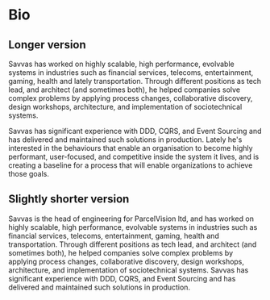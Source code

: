 # Bio

## Longer version

Savvas has worked on highly scalable, high performance, evolvable systems in industries such as financial services, telecoms, entertainment, gaming, health and lately transportation. Through different positions as tech lead, and architect (and sometimes both), he helped companies solve complex problems by applying process changes, collaborative discovery, design workshops, architecture, and implementation of sociotechnical systems.

Savvas has significant experience with DDD, CQRS, and Event Sourcing and has delivered and maintained such solutions in production. Lately he's interested in the behaviours that enable an organisation to become highly performant, user-focused, and competitive inside the system it lives, and is creating a baseline for a process that will enable organizations to achieve those goals.

## Slightly shorter version

Savvas is the head of engineering for ParcelVision ltd, and has worked on highly scalable, high performance, evolvable systems in industries such as financial services, telecoms, entertainment, gaming, health and transportation. Through different positions as tech lead, and architect (and sometimes both), he helped companies solve complex problems by applying process changes, collaborative discovery, design workshops, architecture, and implementation of sociotechnical systems. Savvas has significant experience with DDD, CQRS, and Event Sourcing and has delivered and maintained such solutions in production.
